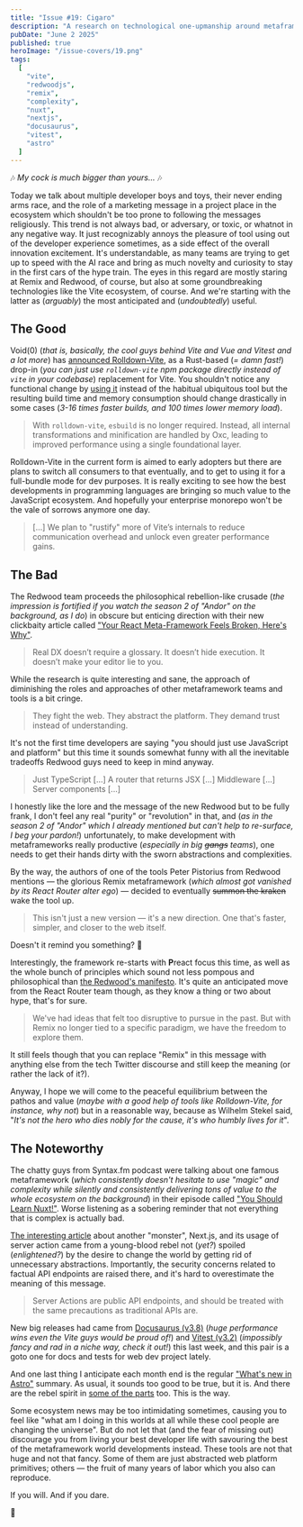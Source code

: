 ```yaml
---
title: "Issue #19: Cigaro"
description: "A research on technological one-upmanship around metaframeworks ecosystem."
pubDate: "June 2 2025"
published: true
heroImage: "/issue-covers/19.png"
tags:
  [
    "vite",
    "redwoodjs",
    "remix",
    "complexity",
    "nuxt",
    "nextjs",
    "docusaurus",
    "vitest",
    "astro"
  ]
---
```


🎶 _My cock is much bigger than yours..._ 🎶

Today we talk about multiple developer boys and toys, their never ending arms race, and the role of a marketing message in a project place in the ecosystem which shouldn't be too prone to following the messages religiously. This trend is not always bad, or adversary, or toxic, or whatnot in any negative way. It just recognizably annoys the pleasure of tool using out of the developer experience sometimes, as a side effect of the overall innovation excitement. It's understandable, as many teams are trying to get up to speed with the AI race and bring as much novelty and curiosity to stay in the first cars of the hype train. The eyes in this regard are mostly staring at Remix and Redwood, of course, but also at some groundbreaking technologies like the Vite ecosystem, of course. And we're starting with the latter as (_arguably_) the most anticipated and (_undoubtedly_) useful.

## The Good

Void(0) (_that is, basically, the cool guys behind Vite and Vue and Vitest and a lot more_) has [announced Rolldown-Vite](https://voidzero.dev/posts/announcing-rolldown-vite), as a Rust-based (_= damn fast!_) drop-in (_you can just use `rolldown-vite` npm package directly instead of `vite` in your codebase_) replacement for Vite. You shouldn't notice any functional change by [using it](https://main.vite.dev/guide/rolldown#how-to-try-rolldown) instead of the habitual ubiquitous tool but the resulting build time and memory consumption should change drastically in some cases (_3-16 times faster builds, and 100 times lower memory load_).

> With `rolldown-vite`, `esbuild` is no longer required. Instead, all internal transformations and minification are handled by Oxc, leading to improved performance using a single foundational layer.

Rolldown-Vite in the current form is aimed to early adopters but there are plans to switch all consumers to that eventually, and to get to using it for a full-bundle mode for dev purposes. It is really exciting to see how the best developments in programming languages are bringing so much value to the JavaScript ecosystem. And hopefully your enterprise monorepo won't be the vale of sorrows anymore one day.

> [...] We plan to "rustify" more of Vite’s internals to reduce communication overhead and unlock even greater performance gains.

## The Bad

The Redwood team proceeds the philosophical rebellion-like crusade (_the impression is fortified if you watch the season 2 of "Andor" on the background, as I do_) in obscure but enticing direction with their new clickbaity article called ["Your React Meta-Framework Feels Broken, Here's Why"](https://rwsdk.com/blog/your-react-meta-framework-feels-broken).

> Real DX doesn’t require a glossary. It doesn’t hide execution. It doesn’t make your editor lie to you.

While the research is quite interesting and sane, the approach of diminishing the roles and approaches of other metaframework teams and tools is a bit cringe.

> They fight the web.
> They abstract the platform.
> They demand trust instead of understanding.

It's not the first time developers are saying "you should just use JavaScript and platform" but this time it sounds somewhat funny with all the inevitable tradeoffs Redwood guys need to keep in mind anyway.

> Just TypeScript [...] A router that returns JSX [...] Middleware [...] Server components [...]

I honestly like the lore and the message of the new Redwood but to be fully frank, I don't feel any real "purity" or "revolution" in that, and (_as in the season 2 of "Andor" which I already mentioned but can't help to re-surface, I beg your pardon!_) unfortunately, to make development with metaframeworks really productive (_especially in big ~~gangs~~ teams_), one needs to get their hands dirty with the sworn abstractions and complexities.

By the way, the authors of one of the tools Peter Pistorius from Redwood mentions — the glorious Remix metaframework (_which almost got vanished by its React Router alter ego_) — decided to eventually ~~summon the kraken~~ wake the tool up.

> This isn't just a new version — it's a new direction. One that's faster, simpler, and closer to the web itself.

Doesn't it remind you something? 🤔

Interestingly, the framework re-starts with **P**react focus this time, as well as the whole bunch of principles which sound not less pompous and philosophical than [the Redwood's manifesto](https://rwsdk.com/personal-software). It's quite an anticipated move from the React Router team though, as they know a thing or two about hype, that's for sure.

> We've had ideas that felt too disruptive to pursue in the past. But with Remix no longer tied to a specific paradigm, we have the freedom to explore them.

It still feels though that you can replace "Remix" in this message with anything else from the tech Twitter discourse and still keep the meaning (or rather the lack of it?).

Anyway, I hope we will come to the peaceful equilibrium between the pathos and value (_maybe with a good help of tools like Rolldown-Vite, for instance, why not_) but in a reasonable way, because as Wilhelm Stekel said, "_It's not the hero who dies nobly for the cause, it's who humbly lives for it_".

## The Noteworthy

The chatty guys from Syntax.fm podcast were talking about one famous metaframework (_which consistently doesn't hesitate to use "magic" and complexity while silently and consistently delivering tons of value to the whole ecosystem on the background_) in their episode called ["You Should Learn Nuxt!"](https://syntax.fm/show/905/you-should-learn-nuxt). Worse listening as a sobering reminder that not everything that is complex is actually bad.

[The interesting article](https://growl.dev/blog/nextjs-server-actions/) about another "monster", Next.js, and its usage of server action came from a young-blood rebel not (_yet?_) spoiled (_enlightened?_) by the desire to change the world by getting rid of unnecessary abstractions. Importantly, the security concerns related to factual API endpoints are raised there, and it's hard to overestimate the meaning of this message.

> Server Actions are public API endpoints, and should be treated with the same precautions as traditional APIs are.

New big releases had came from [Docusaurus (v3.8)](https://docusaurus.io/blog/releases/3.8) (_huge performance wins even the Vite guys would be proud of!_) and [Vitest (v3.2)](https://vitest.dev/blog/vitest-3-2.html) (_impossibly fancy and rad in a niche way, check it out!_) this last week, and this pair is a goto one for docs and tests for web dev project lately.

And one last thing I anticipate each month end is the regular ["What's new in Astro"](https://astro.build/blog/whats-new-may-2025/) summary. As usual, it sounds too good to be true, but it is. And there are the rebel spirit in [some of the parts](https://astro.build/blog/whats-new-may-2025/#weird-wide-web) too. This is the way.

Some ecosystem news may be too intimidating sometimes, causing you to feel like "what am I doing in this worlds at all while these cool people are changing the universe". But do not let that (and the fear of missing out) discourage you from living your best developer life with savouring the best of the metaframework world developments instead. These tools are not that huge and not that fancy. Some of them are just abstracted web platform primitives; others — the fruit of many years of labor which you also can reproduce.

If you will. And if you dare.

👋
